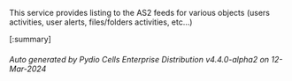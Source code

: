 






This service provides listing to the AS2 feeds for various objects (users activities, user alerts, files/folders activities, etc...)

[:summary]

###### Auto generated by Pydio Cells Enterprise Distribution v4.4.0-alpha2 on 12-Mar-2024

